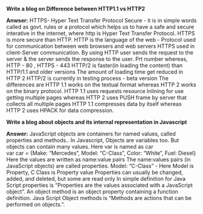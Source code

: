 **Write a blog on Difference between HTTP1.1 vs HTTP2**

**Anwser:** HTTPS- Hyper Text Transfer Protocol Secure - it is in simple words called as govt. rules or a protocol which helps us to have a safe and secure interative in the internet, where http is Hyper Text Transfer Protocol.   HTTPS is more secure than HTTP. 
HTTP is the language of the web - Protocol used for communication between web browsers and web servers 
HTTPS used in client-Server communication. By using HTTP user sends the request to the server & the server sends the response to the user.
Prt number whereas, HTTP - 80 , HTTPS - 443
HTTP/2 is faster(in loading the content) than HTTP/1.1 and older versions
The amount of loading time get reduced in HTTP 2
HTTP/2 is currently in testing process  - beta version 
The differences are HTTP 1.1 works on the textual format whereas HTTP 2 works on the binary protocol.
HTTP 1.1 uses requests resource Inlining for use getting multiple pages whereas HTTP 2 uses PUSH frame by server that collects all multiple pages 
HTTP 1.1 compresses data by itself whereas HTTP 2 uses HPACK for data compression.

**Write a blog about objects and its internal representation in Javascript**

**Answer:** JavaScript objects are containers for named values, called properties and methods..
In Javascript, Objects are variables too. But objects can contain many values.
Here var is named as car  
var car = {Make: “Mercedes”, Model: “C-Class”, Color: “White”, Fuel: Diesel}
Here the values are written as name:value pairs 
The name:values pairs (in JavaScript objects) are called properties.
Model: “C-Class”  - Here Model is Property, C Class is Property value
Properties can usually be changed, added, and deleted, but some are read only
In simple definition for Java Script properties is “Properties are the values associated with a JavaScript object”.
An object method is an object property containing a function definition.
Java Script Object methods is “Methods are actions that can be performed on objects.”.
